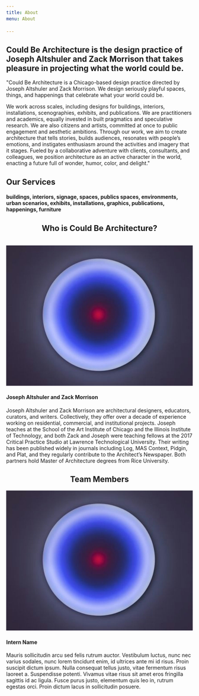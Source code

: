 ```yaml
---
title: About
menu: About

---
```


## Could Be Architecture is the design practice of Joseph Altshuler and Zack Morrison that takes pleasure in projecting what the world could be.

"Could Be Architecture is a Chicago-based design practice directed by Joseph Altshuler and Zack Morrison. We design seriously playful spaces, things, and happenings that celebrate what your world could be.

We work across scales, including designs for buildings, interiors, installations, scenographies, exhibits, and publications. We are practitioners and academics, equally invested in built pragmatics and speculative research. We are also citizens and artists, committed at once to public engagement and aesthetic ambitions. Through our work, we aim to create architecture that tells stories, builds audiences, resonates with people’s emotions, and instigates enthusiasm around the activities and imagery that it stages. Fueled by a collaborative adventure with clients, consultants, and colleagues, we position architecture as an active character in the world, enacting a future full of wonder, humor, color, and delight."

## Our Services

#### buildings, interiors, signage, spaces, publics spaces, environments, urban scenarios, exhibits, installations, graphics, publications, happenings, furniture

<h2 style="text-align:center"> Who is Could Be Architecture?</h2>
</br>
<div class="teamcontainer">
    <div class="teammember">
        <img src="/user/pages/04.about/joseph.jpg">
    </div>
<div class="teammember">
  <h4 >Joseph Altshuler and Zack Morrison</h4>
<p>Joseph Altshuler and Zack Morrison are architectural designers, educators, curators, and writers. Collectively, they offer over a decade of experience working on residential, commercial, and institutional projects. Joseph teaches at the School of the Art Institute of Chicago and the Illinois Institute of Technology, and both Zack and Joseph were teaching fellows at the 2017 Critical Practice Studio at Lawrence Technological University. Their writing has been published widely in journals including Log, MAS Context, Pidgin, and Plat, and they regularly contribute to the Architect’s Newspaper. Both partners hold Master of Architecture degrees from Rice University.</p>
  </div>
</div>

<h2 style="text-align:center">Team Members</h2>
<div class="teamcontainer">
     <div class="teammember">
        <img src="/user/pages/04.about/joseph.jpg">
    </div>
<div class="teammember">
<h4 >Intern Name</h4>
<p>Mauris sollicitudin arcu sed felis rutrum auctor. Vestibulum luctus, nunc nec varius sodales, nunc lorem tincidunt enim, id ultrices ante mi id risus. Proin suscipit dictum ipsum. Nulla consequat tellus justo, vitae fermentum risus laoreet a. Suspendisse potenti. Vivamus vitae risus sit amet eros fringilla sagittis id ac ligula. Fusce purus justo, elementum quis leo in, rutrum egestas orci. Proin dictum lacus in sollicitudin posuere.</p>
</div>
</div>
</br>